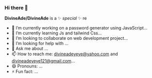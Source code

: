 ### Hi there 👋


**DivineAde/DivineAde** is a ✨ _special_ ✨ re



- 🔭 I’m currently working on a password generator using JavaScript...
- 🌱 I’m currently learning Js and tailwind Css...
- 👯 I’m looking to collaborate on web development project...
- 🤔 I’m looking for help with ...
- 💬 Ask me about ...
- 📫 How to reach me: divineadeyeye@yahoo.com and divineadeyeye121@gmail.com...
- 😄 Pronouns: ...
- ⚡ Fun fact: ...

